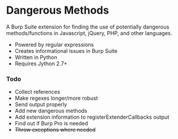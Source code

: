# Dangerous Methods
A Burp Suite extension for finding the use of potentially dangerous methods/functions in Javascript, jQuery, PHP, and other languages.

* Powered by regular expressions
* Creates informational issues in Burp Suite
* Written in Python
* Requires Jython 2.7+ 

### Todo
* Collect references
* Make regexes longer/more robust
* Send output properly
* Add new dangerous methods
* Add extension information to registerExtenderCallbacks output
* Find out if Burp Pro is needed
* ~~Throw exceptions where needed~~